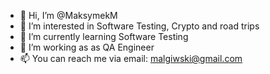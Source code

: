 - 👋 Hi, I’m @MaksymekM
- 👀 I’m interested in Software Testing, Crypto and road trips
- 🌱 I’m currently learning Software Testing
- 💞️ I’m working as as QA Engineer
- 📫 You can reach me via email: malgiwski@gmail.com

<!---
MaksymekM/MaksymekM is a ✨ special ✨ repository because its `README.md` (this file) appears on your GitHub profile.
You can click the Preview link to take a look at your changes.
--->

